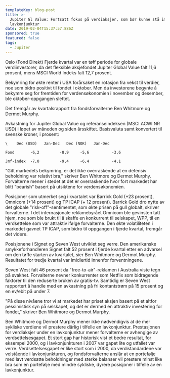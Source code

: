 ```yaml
---
templateKey: blog-post
title: >-
  Jupiter Gl Value: Fortsatt fokus på verdiaksjer, som bør kunne stå imot
  lavkonjunktur
date: 2019-02-04T15:37:57.886Z
sponsored: true
featured: false
tags:
  - Jupiter
---
```

Oslo (Fond Direkt) Fjerde kvartal var en tøff periode for globale verdiinvestorer, da det fleksible aksjefondet Jupiter Global Value falt 11,6 prosent, mens MSCI World Indeks falt 12,7 prosent.



Bekymring for økte renter i USA forårsaket en rotasjon fra vekst til verdier, noe som bidro positivt til fondet i oktober. Men da investorene begynte å bekymre seg for fremtiden for verdensøkonomien i november og desember, ble oktober-oppgangen slettet.



Det fremgår av kvartalsrapport fra fondsforvalterne Ben Whitmore og Dermot Murphy.



Avkastning for Jupiter Global Value og referanseindeksen (MSCI ACWI NR USD) i løpet av måneden og siden årsskiftet. Basisvaluta samt konvertert til svenske kroner, i prosent:


```
\    Dec (USD)   Jan-Dec   Dec (NOK)   Jan-Dec           

Fond       -6,2         -8,9     -5,6          -3,6            

Jmf-index  -7,0         -9,4     -6,4          -4,1     
```       

"Gitt markedets bekymring, er det ikke overraskende at en defensiv beholdning var relativt bra," skriver Ben Whitmore og Dermot Murphy. Forvalterne mener i stedet at det er overraskende hvor fort markedet har blitt "bearish" basert på utsiktene for verdensøkonomien.



Posisjoner som utmerket seg i kvartalet var Barrick Gold (+23 prosent), Omnicom (+14 prosent) og TP ICAP (+ 12 prosent). Barrick Gold dro nytte av det globale "risk-off"-sentimentet, som økte prisen på gull globalt, skriver forvalterne. I det internasjonale reklamebyrået Omnicom ble gevinsten tatt hjem, noe som ble brukt til å skaffe en konkurrent til selskapet, WPP, til en verdsettelse som var attraktiv ifølge forvalterne. Den økte volatiliteten i markedet gavnet TP ICAP, som bidro til oppgangen i fjerde kvartal, fremgår det videre.



Posisjonene i Signet og Seven West utviklet seg verre. Den amerikanske smykkeforhandleren Signet falt 52 prosent i fjerde kvartal etter en advarsel om den tøffe starten av kvartalet, sier Ben Whitmore og Dermot Murphy. Resultatet for tredje kvartal var imidlertid innenfor forventningene.



Seven West falt 46 prosent da "free-to-air"-reklamen i Australia viste tegn på svakhet. Forvalterne nevner konkurrenter som Netflix som bidragende faktorer til den reduserte bruken av gratis-tv. Samtidig er Seven West rapportert å handle med en avkastning på fri kontantstrøm på 15 prosent og en ev/ebit på under 7.



"På disse nivåene tror vi at markedet har priset aksjen basert på et altfor pessimistisk syn på selskapet, og det er dermed en attraktiv investering for fondet," skriver Ben Whitmore og Dermot Murphy.



Ben Whitmore og Dermot Murphy mener ikke nødvendigvis at de mer sykliske verdiene vil prestere dårlig i tilfelle en lavkonjunktur. Prestasjonen for verdiaksjer under en lavkonjunktur mener forvalterne er avhengige av verdsettelsesgapet. Et stort gap har historisk vist et bedre resultat, for eksempel 2000, og i lavkonjunkturen i 2007 var gapet lite og utfallet var verre. Verdsettelsesgapet er like stort som i 2000, da verdistandardene var velstående i lavkonjunkturen, og fondsforvalterne anslår at en portefølje med lavt verdsatte beholdninger med sterke balanser vil prestere minst like bra som en portefølje med mindre sykliske, dyrere posisjoner i tilfelle av en lavkonjunktur.

